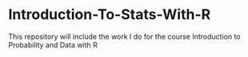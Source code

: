 # Introduction-To-Stats-With-R
This repository will include the work I do for the course Introduction to Probability and Data with R
